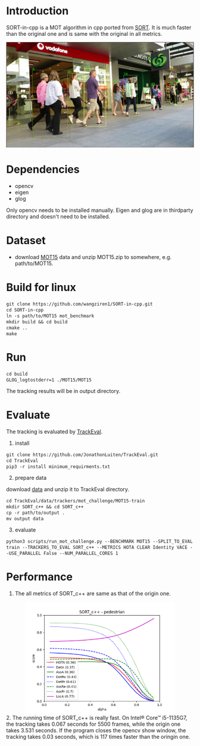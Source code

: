 # Introduction
 SORT-in-cpp is a MOT algorithm in cpp ported from [SORT](https://github.com/abewley/sort). It is much faster than the original one and is same with the original in all metrics.
<div  align="center">
<img src="./images/demo.png" width="600"/>
</div>

# Dependencies
- opencv  
- eigen  
- glog  

Only opencv needs to be installed manually. Eigen and glog are in thirdparty directory and doesn't need to be installed.


# Dataset
- download [MOT15](https://motchallenge.net/data/MOT15.zip) data and unzip MOT15.zip to somewhere, e.g. path/to/MOT15.

# Build for linux
```
git clone https://github.com/wangziren1/SORT-in-cpp.git
cd SORT-in-cpp
ln -s path/to/MOT15 mot_benchmark
mkdir build && cd build
cmake ..
make
```

# Run
```
cd build
GLOG_logtostderr=1 ./MOT15/MOT15
```
The tracking results will be in output directory.

# Evaluate
The tracking is evaluated by [TrackEval](https://github.com/JonathonLuiten/TrackEval).
1. install
```
git clone https://github.com/JonathonLuiten/TrackEval.git
cd TrackEval
pip3 -r install minimum_requirments.txt
```
2. prepare data  

download [data](https://omnomnom.vision.rwth-aachen.de/data/TrackEval/data.zip) and unzip it to TrackEval directory.
```
cd TrackEval/data/trackers/mot_challenge/MOT15-train
mkdir SORT_c++ && cd SORT_c++
cp -r path/to/output .
mv output data
```
3. evaluate
```
python3 scripts/run_mot_challenge.py --BENCHMARK MOT15 --SPLIT_TO_EVAL train --TRACKERS_TO_EVAL SORT_c++ --METRICS HOTA CLEAR Identity VACE --USE_PARALLEL False --NUM_PARALLEL_CORES 1
```

# Performance
1. The all metrics of SORT_c++ are same as that of the origin one.
<div  align="center">
<img src="./images/pedestrian_plot.png" width="400"/>
</div>
2. The running time of SORT_c++ is really fast. On Intel® Core™ i5-1135G7, the tracking takes 0.067 seconds for 5500 frames, while the origin one takes 3.531 seconds. If the program closes the opencv show window, the tracking takes 0.03 seconds, which is 117 times faster than the oringin one.



